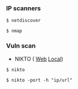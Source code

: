 ### IP scanners

```
$ netdiscover
```

```
$ nmap
```

### Vuln scan

- NIKTO ( [Web](https://cdn.comparitech.com/wp-content/uploads/2019/07/NIkto-Cheat-Sheet.pdf) [Local](obsidian://open?vault=Pc&file=xfiles%2FNIkto-Cheat-Sheet.pdf))

```
$ nikto
```

```
$ nikto -port -h "ip/url"
```